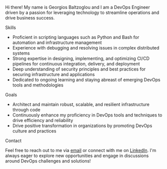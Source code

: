 Hi there! My name is Georgios Baltzoglou and I am a DevOps Engineer driven by a passion for leveraging technology to streamline operations and drive business success.

Skills

 - Proficient in scripting languages such as Python and Bash for automation and infrastructure management
 - Experience with debugging and resolving issues in complex distributed systems
 - Strong expertise in designing, implementing, and optimizing CI/CD pipelines for continuous integration, delivery, and deployment
 - Deep understanding of security principles and best practices for securing infrastructure and applications
 - Dedicated to ongoing learning and staying abreast of emerging DevOps tools and methodologies

Goals

 - Architect and maintain robust, scalable, and resilient infrastructure through code
 - Continuously enhance my proficiency in DevOps tools and techniques to drive efficiency and reliability
 - Drive positive transformation in organizations by promoting DevOps culture and practices

Contact

Feel free to reach out to me via [email](mailto:georgebaltzo.dev@gmail.com) or connect with me on [LinkedIn](https://gr.linkedin.com/in/georgios-baltzoglou). I'm always eager to explore new opportunities and engage in discussions around DevOps challenges and solutions!
